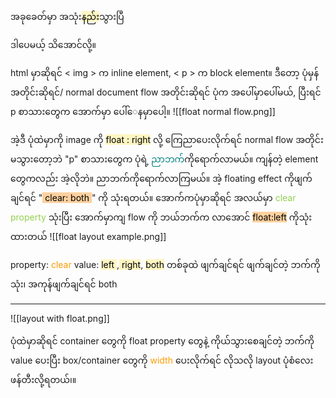 
အခုခေတ်မှာ အသုံး<mark style="background: #FFF3A3A6;">နည်း</mark>သွားပြီ

ဒါပေမယ့် သိအောင်လို့။

html မှာဆိုရင် < img > က inline element, < p > က block element။
ဒီတော့ ပုံမှန်အတိုင်းဆိုရင်/ normal document flow အတိုင်းဆိုရင် ပုံက အပေါ်မှာပေါ်မယ်, ပြီးရင် p စာသားတွေက အောက်မှာ ပေါ်‌ေနမှာပေါ့။
![[float normal flow.png]]

အဲ့ဒီ ပုံထဲမှာကို image ကို <mark style="background: #FFF3A3A6;">float : right</mark> လို့ ကြေညာပေးလိုက်ရင် normal flow အတိုင်းမသွားတော့ဘဲ "p" စာသားတွေက ပုံရဲ့ <span style="color:rgb(0, 128, 128)">ညာဘက်</span>ကိုရောက်လာမယ်။
ကျန်တဲ့ element တွေကလည်း အဲ့လိုဘဲ။ ညာဘက်ကိုရောက်လာကြမယ်။ 
အဲ့ floating effect ကိုဖျက်ချင်ရင်
"<mark style="background: #FFB86CA6;"> clear: both </mark>" ကို သုံးရတယ်။
အောက်ကပုံမှာဆိုရင် အလယ်မှာ <span style="color:rgb(146, 208, 80)">clear property</span> သုံးပြီး အောက်မှာကျ flow ကို ဘယ်ဘက်က လာအောင် <mark style="background: #FFB86CA6;">float:left</mark> ကိုသုံးထားတယ်
![[float layout example.png]]

property: <span style="color:rgb(255, 155, 0)">clear</span>
value: <mark style="background: #FFF3A3A6;">left </mark>,<mark style="background: #FFF3A3A6;"> right</mark>, <mark style="background: #FFF3A3A6;">both</mark>
တစ်ခုထဲ ဖျက်ချင်ရင် ဖျက်ချင်တဲ့ ဘက်ကိုသုံး၊ အကုန်ဖျက်ချင်ရင် both

<hr>

![[layout with float.png]]

ပုံထဲမှာဆိုရင် container‌ တွေကို float property တွေနဲ့ ကိုယ်သွားစေချင်တဲ့ ဘက်ကို value ပေးပြီး box/container တွေကို <span style="color:rgb(255, 155, 0)">width</span> ပေးလိုက်ရင် လိုသလို layout ပုံစံ‌လေးဖန်တီးလို့ရတယ်၊။


